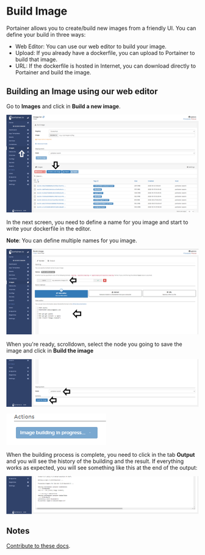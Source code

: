 # Build Image

Portainer allows you to create/build new images from a friendly UI. You can define your build in three ways:

* Web Editor: You can use our web editor to build your image.
* Upload: If you already have a dockerfile, you can upload to Portainer to build that image.
* URL: If the dockerfile is hosted in Internet, you can download directly to Portainer and build the image.

## Building an Image using our web editor

Go to <b>Images</b> and click in <b>Build a new image</b>.

![build](assets/build-1.png)

In the next screen, you need to define a name for you image and start to write your dockerfile in the editor.

<b>Note</b>: You can define multiple names for you image.

![build](assets/build-2.png)

When you're ready, scrolldown, select the node you going to save the image and click in <b>Build the image</b>

![build](assets/build-3.png)

![build](assets/build-4.png)

When the building process is complete, you need to click in the tab <b>Output</b> and you will see the history of the building and the result. If everything works as expected, you will see something like this at the end of the output:

![build](assets/build-5.png)

## Notes

[Contribute to these docs](https://github.com/portainer/portainer-docs/blob/master/contributing.md).